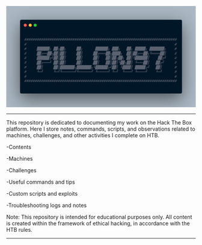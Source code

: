 <p align="center">
  <img src="carbon.png" alt="Hack The Box Banner" width="600">
</p>

---

This repository is dedicated to documenting my work on the Hack The Box platform.
Here I store notes, commands, scripts, and observations related to machines, challenges, and other activities I complete on HTB.

-Contents

-Machines

-Challenges

-Useful commands and tips

-Custom scripts and exploits

-Troubleshooting logs and notes

Note:
This repository is intended for educational purposes only. All content is created within the framework of ethical hacking, in accordance with the HTB rules.

---
